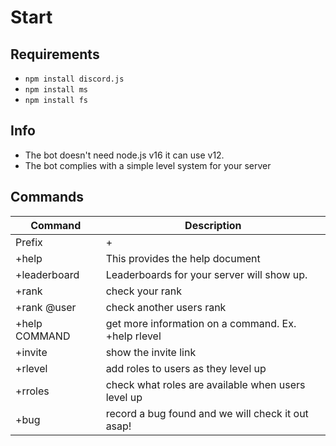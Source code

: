 # Start

## Requirements

* `npm install discord.js`
* `npm install ms`
* `npm install fs`

## Info

* The bot doesn't need node.js v16 it can use v12.
* The bot complies with a simple level system for your server

## Commands

| Command | Description |
| ------ | ------ |
| Prefix | + |
| +help | This provides the help document |
| +leaderboard | Leaderboards for your server will show up. |
| +rank | check your rank |
| +rank @user | check another users rank |
| +help COMMAND | get more information on a command. Ex. +help rlevel |
| +invite | show the invite link |
| +rlevel | add roles to users as they level up |
| +rroles | check what roles are available when users level up |
| +bug | record a bug found and we will check it out asap! |
